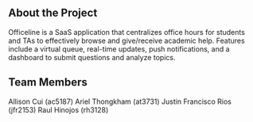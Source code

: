 ## About the Project

Officeline is a SaaS application that centralizes office hours for students and TAs to effectively browse and give/receive academic help. Features include a virtual queue, real-time updates, push notifications, and a dashboard to submit questions and analyze topics.

## Team Members
Allison Cui (ac5187)
Ariel Thongkham (at3731)
Justin Francisco Rios (jfr2153)
Raul Hinojos (rh3128)
